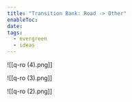 ```yaml
---
title: "Transition Bank: Road -> Other"
enableToc: 
date: 
tags:
  - evergreen
  - ideas
---
```

![[q-ro (4).png]]

![[q-ro (3).png]]

![[q-ro (2).png]]